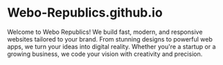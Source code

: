 # Webo-Republics.github.io
Welcome to Webo Republics! We build fast, modern, and responsive websites tailored to your brand. From stunning designs to powerful web apps, we turn your ideas into digital reality. Whether you're a startup or a growing business, we code your vision with creativity and precision.
